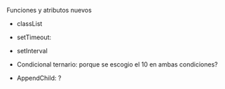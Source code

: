Funciones y atributos nuevos

- classList

- setTimeout: 

- setInterval

- Condicional ternario: porque se escogio el 10 en ambas condiciones?

- AppendChild: ?

